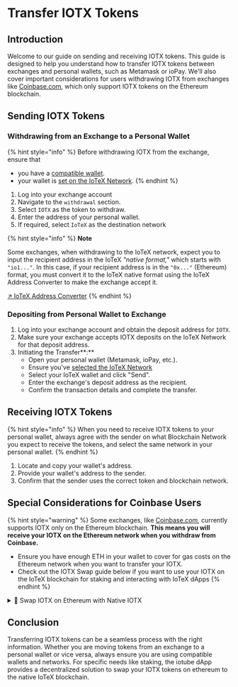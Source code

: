 # Transfer IOTX Tokens

## Introduction

Welcome to our guide on sending and receiving IOTX tokens. This guide is designed to help you understand how to transfer IOTX tokens between exchanges and personal wallets, such as Metamask or ioPay. We'll also cover important considerations for users withdrawing IOTX from exchanges like [Coinbase.com](https://www.coinbase.com/), which only support IOTX tokens on the Ethereum blockchain.

## Sending IOTX Tokens

### Withdrawing from an Exchange to a Personal Wallet

{% hint style="info" %}
Before withdrawing IOTX from the exchange, ensure that

* you have a [compatible wallet](../supported-wallet-apps/).
* your wallet is [set on the IoTeX Network](https://app.gitbook.com/o/-MQ9LhchTp7\_QJr-AYG0/s/-MUPHwAAaa4\_zIrX70rA/\~/changes/317/main-doc/using-iotex/getting-started/metamask/\~/page#switching-between-networks).
{% endhint %}

1. Log into your exchange account&#x20;
2. Navigate to the `withdrawal` section.
3. Select `IOTX` as the token to withdraw.
4. Enter the address of your personal wallet.
5. If required, select `IoTeX` as the destination network

{% hint style="info" %}
**Note**

Some exchanges, when withdrawing to the IoTeX network, expect you to input the recipient address in the IoTeX _"native format,"_ which starts with `"io1..."`. In this case, if your recipient address is in the `"0x..."` (Ethereum) format, you must convert it to the IoTeX native format using the IoTeX Address Converter to make the exchange accept it.

[↗ IoTeX Address Converter](https://developers.iotex.io/dev-tools?tool=address-convert)
{% endhint %}

### Depositing from Personal Wallet to Exchange

1. Log into your exchange account and obtain the deposit address for `IOTX`.
2. Make sure your exchange accepts IOTX deposits on the IoTeX Network for that deposit address.
3. Initiating the Transfer**:**
   * Open your personal wallet (Metamask, ioPay, etc.).
   * Ensure you've [selected the IoTeX Network](broken-reference)
   * Select your IoTeX wallet and click "Send".
   * Enter the exchange's deposit address as the recipient.
   * Confirm the transaction details and complete the transfer.

## Receiving IOTX Tokens

{% hint style="info" %}
When you need to receive IOTX tokens to your personal wallet, always agree with the sender on what Blockchain Network you expect to receive the tokens, and select the same network in your personal wallet.&#x20;
{% endhint %}

1. Locate and copy your wallet's address.
2. Provide your wallet's address to the sender.
3. Confirm that the sender uses the correct token and blockchain network.

## Special Considerations for Coinbase Users

{% hint style="warning" %}
Some exchanges, like [Coinbase.com](https://coinbase.com), currently supports IOTX only on the Ethereum blockchain. **This means you will receive your IOTX on the Ethereum network when you withdraw from Coinbase.**&#x20;

* Ensure you have enough ETH in your wallet to cover for gas costs on the Ethereum network when you want to transfer your IOTX.
* Check out the IOTX Swap guide below if you want to use your IOTX on the IoTeX blockchain for staking and interacting with IoTeX dApps
{% endhint %}

<details>

<summary>🔄 Swap IOTX on Ethereum with Native IOTX</summary>

[Go to the IOTX swap guide -> ](https://app.gitbook.com/o/-MQ9LhchTp7\_QJr-AYG0/s/-MUPHwAAaa4\_zIrX70rA/\~/changes/317/main-doc/using-iotex/bridging-your-tokens/swapping-iotx-tokens/\~/page)

</details>

## Conclusion

Transferring IOTX tokens can be a seamless process with the right information. Whether you are moving tokens from an exchange to a personal wallet or vice versa, always ensure you are using compatible wallets and networks. For specific needs like staking, the iotube dApp provides a decentralized solution to swap your IOTX tokens on ethereum to the native IoTeX blockchain.
